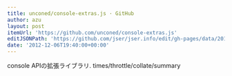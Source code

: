 ```yaml
---
title: unconed/console-extras.js · GitHub
author: azu
layout: post
itemUrl: 'https://github.com/unconed/console-extras.js'
editJSONPath: 'https://github.com/jser/jser.info/edit/gh-pages/data/2012/12/index.json'
date: '2012-12-06T19:40:00+00:00'
---
```

console APIの拡張ライブラリ.
times/throttle/collate/summary
